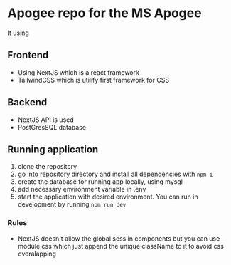 # Apogee repo for the MS Apogee

It using

## Frontend

- Using NextJS which is a react framework
- TailwindCSS which is utilify first framework for CSS

## Backend

- NextJS API is used
- PostGresSQL database

## Running application

1. clone the repository
2. go into repository directory and install all dependencies with `npm i`
3. create the database for running app locally, using mysql
4. add necessary environment variable in .env
5. start the application with desired environment. You can run in development by running `npm run dev`

### Rules

- NextJS doesn't allow the global scss in components but you can use module css which just append the unique className to it to avoid css overalapping